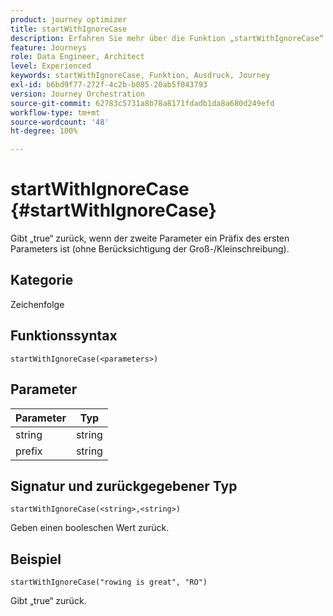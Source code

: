 ```yaml
---
product: journey optimizer
title: startWithIgnoreCase
description: Erfahren Sie mehr über die Funktion „startWithIgnoreCase“
feature: Journeys
role: Data Engineer, Architect
level: Experienced
keywords: startWithIgnoreCase, Funktion, Ausdruck, Journey
exl-id: b6bd9f77-272f-4c2b-b085-20ab5f043793
version: Journey Orchestration
source-git-commit: 62783c5731a8b78a8171fdadb1da8a680d249efd
workflow-type: tm+mt
source-wordcount: '48'
ht-degree: 100%

---
```


# startWithIgnoreCase {#startWithIgnoreCase}

Gibt „true“ zurück, wenn der zweite Parameter ein Präfix des ersten Parameters ist (ohne Berücksichtigung der Groß-/Kleinschreibung).

## Kategorie

Zeichenfolge

## Funktionssyntax

`startWithIgnoreCase(<parameters>)`

## Parameter

| Parameter | Typ |
|-------------|--------|
| string | string |
| prefix | string |

## Signatur und zurückgegebener Typ

`startWithIgnoreCase(<string>,<string>)`

Geben einen booleschen Wert zurück.

## Beispiel

`startWithIgnoreCase("rowing is great", "RO")`

Gibt „true“ zurück.
